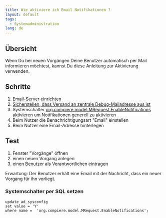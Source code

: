 ```yaml
---
title: Wie aktiviere ich Email Notifikationen ?
layout: default
tags:
  - Systemadministration
lang: de
---
```


## Übersicht

Wenn Du bei neuen Vorgängen Deine Benutzer automatisch per Mail informieren möchtest, kannst Du diese Anleitung zur Aktivierung verwenden.

## Schritte

1. [Email-Server einrichten](Wie_richte_ich_einen_ausgehenden_Mailserver_ein)
1. [Sicherstellen, dass Versand an zentrale Debug-Mailadresse aus ist](Wie_kann_ich_zu_testzwecken_alle_mails_an_eine_email_adresse_schicken)
1. Systemschalter [org.compiere.model.MRequest.EnableNotifications](org.compiere.model.MRequest.EnableNotifications) aktivieren um Notifikationen generell zu aktivieren
1. Beim Nutzer die Benachrichtigungsart "Email" einstellen
1. Beim Nutzer eine Email-Adresse hinterlegen

## Test

1. Fenster "Vorgänge" öffnen
1. einen neuen Vorgang anlegen
1. einen Benutzer als Verantwortlichen eintragen

Erwartung: Der Benutzer erhält eine Email mit der Nachricht, dass ein neuer Vorgang für ihn vorliegt.

### Systemschalter per SQL setzen

```
update ad_sysconfig
set value = 'Y'
where name =  'org.compiere.model.MRequest.EnableNotifications';
```
